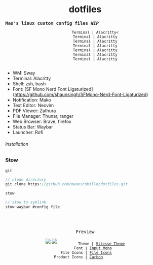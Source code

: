 <h1 align="center">
dotfiles
</h1>
<p align="center">

<samp><b>Mao's linux custom config files <em>WIP</em></b></samp>

<p align="center">
<sub><samp>&nbsp;&nbsp;&nbsp;&nbsp;&nbsp;&nbsp;&nbsp;&nbsp;&nbsp;Terminal | Alacritty<<br>&nbsp;&nbsp;&nbsp;&nbsp;&nbsp;&nbsp;&nbsp;&nbsp;&nbsp;Terminal | Alacritty<br>&nbsp;&nbsp;&nbsp;&nbsp;&nbsp;&nbsp;&nbsp;&nbsp;&nbsp;Terminal | Alacritty<br>&nbsp;&nbsp;&nbsp;&nbsp;&nbsp;&nbsp;&nbsp;&nbsp;&nbsp;Terminal | Alacritty<br>&nbsp;&nbsp;&nbsp;&nbsp;&nbsp;&nbsp;&nbsp;&nbsp;&nbsp;Terminal | Alacritty<br>&nbsp;&nbsp;&nbsp;&nbsp;&nbsp;&nbsp;&nbsp;&nbsp;&nbsp;Terminal | Alacritty<br>&nbsp;&nbsp;&nbsp;&nbsp;&nbsp;&nbsp;&nbsp;&nbsp;&nbsp;Terminal | Alacritty<br>&nbsp;&nbsp;&nbsp;&nbsp;&nbsp;&nbsp;</samp></sub>

  - WM: Sway
  - Terminal: Alacritty
  - Shell: zsh, bash
  - Font: [SF Mono Nerd Font Ligaturized] (https://github.com/shaunsingh/SFMono-Nerd-Font-Ligaturized)
  - Notification: Mako
  - Text Editor: Neovim
  - PDF Viewer: Zathura
  - File Manager: Thunar, ranger
  - Web Browser: Brave, firefox
  - Status Bar: Waybar
  - Launcher: Rofi
</p>

###### Installation

### Stow
`git`

```ts
// clone directory
git clone https://github.com/maoescobillo/dotfiles.git
```

`stow`

```ts
// stow to symlink
stow waybar #config file
```
<br>
<br>
<p align="center"><samp>Preview</samp></p>

<p align="center">
<img src="https://user-images.githubusercontent.com/11247099/110247185-ed26b380-7fa5-11eb-8fce-6c224bb6ef26.png">
<img src="https://user-images.githubusercontent.com/11247099/110247187-f1eb6780-7fa5-11eb-9258-620309e20961.png">
<sub><samp>&nbsp;&nbsp;&nbsp;&nbsp;&nbsp;&nbsp;&nbsp;&nbsp;&nbsp;Theme | <a href="https://github.com/antfu/vscode-theme-vitesse">Vitesse Theme</a><br>
&nbsp;&nbsp;&nbsp;&nbsp;&nbsp;&nbsp;&nbsp;Font | <a href="http://input.fontbureau.com/">Input Mono</a><br>
&nbsp;File Icons | <a href="https://marketplace.visualstudio.com/items?itemName=file-icons.file-icons">File Icons</a><br>
Product Icons | <a href="https://github.com/antfu/vscode-icons-carbon">Carbon</a>&nbsp;&nbsp;&nbsp;&nbsp;&nbsp;&nbsp;</samp></sub>
</p>

<br>

